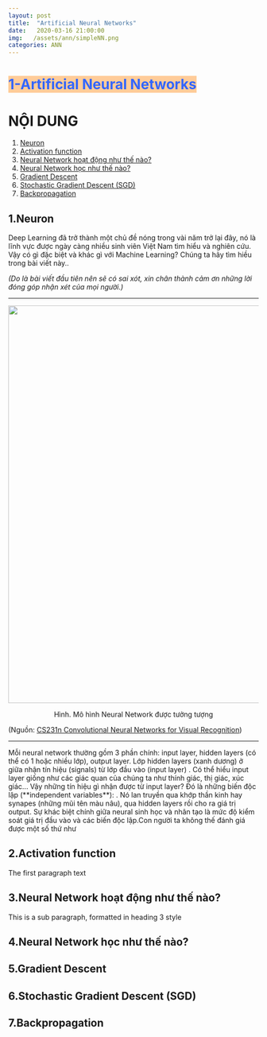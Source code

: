 ```yaml
---
layout: post
title:  "Artificial Neural Networks"
date:   2020-03-16 21:00:00
img:   /assets/ann/simpleNN.png
categories: ANN
---
```

<h1 style="text-align: justify;"><span style="color: #3366ff; background-color: #ffcc99;"><strong>1-Artificial Neural Networks</strong></span></h1>  

# NỘI DUNG
1. [Neuron](#0)
2. [Activation function](#1)
3. [Neural Network hoạt động như thế nào?](#2)  
4. [Neural Network học như thế nào?](#3)
5. [Gradient Descent](#4)
6. [Stochastic Gradient Descent (SGD)](#5)
7. [Backpropagation](#6)

## 1.Neuron <a name="0"></a>
 Deep Learning đã trở thành một chủ đề nóng trong vài năm trở lại đây, nó là lĩnh vực được ngày càng nhiều sinh viên Việt Nam tìm hiểu và nghiên cứu. Vậy có gì đặc biệt và khác gì với Machine Learning? Chúng ta hãy tìm hiều trong bài viết này..  

 _(Do là bài viết đầu tiên nên sẽ có sai xót, xin chân thành cảm ơn những lời đóng góp nhận xét của mọi người.)_  
 
 <hr>
<div class="imgcap">
<div >
    <img src="http://cs231n.github.io/assets/nn1/neural_net2.jpeg" width = "800">
</div>
<div class="thecap"><p style="text-align: center;">H&igrave;nh. Mô hình Neural Network được tưởng tượng</p> (Nguồn: <a href="http://cs231n.github.io/convolutional-networks/">CS231n Convolutional Neural Networks for Visual Recognition</a>)</div>
</div>
<hr>  
Mỗi neural network thường gồm 3 phần chính: input layer, hidden layers (có thể có 1 hoặc nhiều lớp), output layer.
Lớp hidden layers (xanh dương) ở giữa nhận tín hiệu (signals) từ lớp đầu vào (input layer) . Có thể hiểu input layer giống như các giác quan của chúng ta như thính giác, thị giác, xúc giác...
Vậy những tín hiệu gì nhận được từ input layer? Đó là những biến độc lập  (**independent variables**): 
. Nó lan truyền qua khớp thần kinh hay synapes (những mũi tên màu nâu), qua hidden layers rồi cho ra giá trị output.
Sự khác biệt chính giữa neural sinh học và nhân tạo là mức độ kiểm soát giá trị đầu vào và các biến độc lập.Con người ta không thế đánh giá được một  số thứ như   

## 2.Activation function <a name="1"></a>
The first paragraph text

## 3.Neural Network hoạt động như thế nào? <a name="2"></a>
This is a sub paragraph, formatted in heading 3 style

## 4.Neural Network học như thế nào? <a name="3"></a>  

## 5.Gradient Descent <a name="4"></a>  

## 6.Stochastic Gradient Descent (SGD) <a name="5"></a>  

## 7.Backpropagation <a name="6"></a> 


[jekyll]:      http://jekyllrb.com
[jekyll-gh]:   https://github.com/jekyll/jekyll
[jekyll-help]: https://github.com/jekyll/jekyll-help
